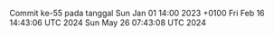 Commit ke-55 pada tanggal Sun Jan 01 14:00 2023 +0100
Fri Feb 16 14:43:06 UTC 2024
Sun May 26 07:43:08 UTC 2024
